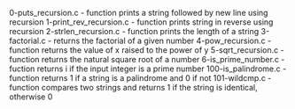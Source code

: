 0-puts_recursion.c - function prints a string followed by new line using recursion
1-print_rev_recursion.c - function prints string in reverse using recursion
2-strlen_recursion.c - function prints the length of a string
3-factorial.c - returns the factorial of a given number
4-pow_recursion.c - function returns the value of x raised to the power of y
5-sqrt_recursion.c - function returns the natural square root of a number
6-is_prime_number.c - fuction returns i if the input integer is a prime number
100-is_palindrome.c - function returns 1 if a string is a palindrome and 0 if not
101-wildcmp.c - function compares two strings and returns 1 if the string is identical, otherwise 0


